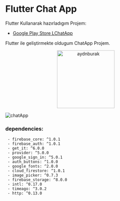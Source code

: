 # Flutter Chat App

Flutter Kullanarak hazırladıgım Projem:

- [Google Play Store LChatApp](https://play.google.com/store/apps/details?id=com.burakaydin.chat_app)

Flutter ile geliştirmekte oldugum ChatApp Projem.

<p align="center">
  <img height="180em" align="center" src="https://user-images.githubusercontent.com/55949311/118159804-29ebac80-b426-11eb-9ae9-f8ad4f587e63.gif" alt="aydnburak"/>

![chatApp](https://user-images.githubusercontent.com/55949311/118159804-29ebac80-b426-11eb-9ae9-f8ad4f587e63.gif)

### dependencies:
```
 - firebase_core: ^1.0.1
 - firebase_auth: ^1.0.1
 - get_it: ^6.0.0
 - provider: ^5.0.0
 - google_sign_in: ^5.0.1
 - auth_buttons: ^1.0.0
 - google_fonts: ^2.0.0
 - cloud_firestore: ^1.0.1
 - image_picker: ^0.7.3
 - firebase_storage: ^8.0.0
 - intl: ^0.17.0
 - timeago: ^3.0.2
 - http: ^0.13.0
```





